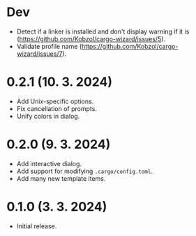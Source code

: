 # Dev

- Detect if a linker is installed and don't display warning if it is (https://github.com/Kobzol/cargo-wizard/issues/5).
- Validate profile name (https://github.com/Kobzol/cargo-wizard/issues/7).

# 0.2.1 (10. 3. 2024)

- Add Unix-specific options.
- Fix cancellation of prompts.
- Unify colors in dialog.

# 0.2.0 (9. 3. 2024)

- Add interactive dialog.
- Add support for modifying `.cargo/config.toml`.
- Add many new template items.

# 0.1.0 (3. 3. 2024)

- Initial release.
